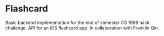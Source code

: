 # Flashcard

Basic backend implementation for the end of semester CS 1998 hack challenge. API for an iOS flashcard app. In collaboration with Franklin Qin.